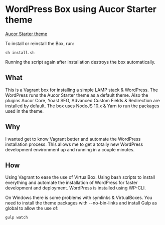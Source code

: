 # WordPress Box using Aucor Starter theme
[Aucor Starter theme](https://github.com/aucor/aucor-starter/tree/master)

To install or reinstall the Box, run:
```
sh install.sh
```
Running the script again after installation destroys the box automatically.

## What
This is a Vagrant box for installing a simple LAMP stack & WordPress. The WordPress runs the Aucor Starter theme as a default theme. Also the plugins Aucor Core, Yoast SEO, Advanced Custom Fields & Redirection are installed by default. The box uses NodeJS 10.x & Yarn to run the packages used in the theme.
## Why
I wanted get to know Vagrant better and automate the WordPress installation process. This allows me to get a totally new WordPress development environment up and running in a couple minutes.
## How
Using Vagrant to ease the use of VirtualBox. Using bash scripts to install everything and automate the installation of WordPress for faster development and deployment. WordPress is installed using WP-CLI.

On Windows there is some problems with symlinks & VirtualBoxes. You need to install the theme packages with --no-bin-links and install Gulp as global to allow the use of:
```
gulp watch
```